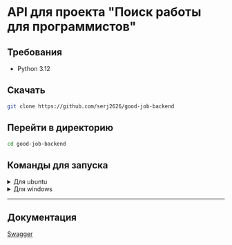 # API для проекта "Поиск работы для программистов"

## Требования

- Python 3.12

## Скачать

```bash
git clone https://github.com/serj2626/good-job-backend
```

## Перейти в директорию

```bash
cd good-job-backend
```

## Команды для запуска 

<details>

  <summary>Для ubuntu</summary>

    python3.12 -m venv venv
    source venv/bin/activate
    pip install -r requirements.txt
    python manage.py makemigrations
    python manage.py migrate
    python manage.py runserver

</details>

<details>

  <summary>Для windows</summary>

    python -m venv venv
    venv\Scripts\activate
    pip install -r requirements.txt
    python manage.py makemigrations
    python manage.py migrate
    python manage.py runserver

</details>

---


## Документация

[Swagger](http://127.0.0.1:8000/api/schema/swagger/)
